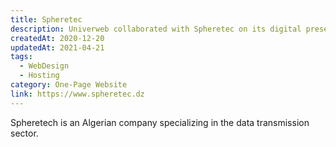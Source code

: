 ```yaml
---
title: Spheretec
description: Univerweb collaborated with Spheretec on its digital presence. We created the website and we provide hosting.
createdAt: 2020-12-20
updatedAt: 2021-04-21
tags:
  - WebDesign
  - Hosting
category: One-Page Website
link: https://www.spheretec.dz
---
```


Spheretech is an Algerian company specializing in the data transmission sector.

